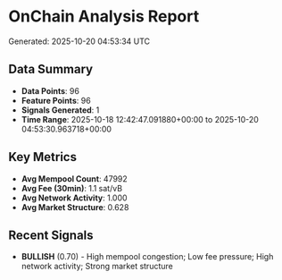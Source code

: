 # OnChain Analysis Report
Generated: 2025-10-20 04:53:34 UTC

## Data Summary
- **Data Points**: 96
- **Feature Points**: 96
- **Signals Generated**: 1
- **Time Range**: 2025-10-18 12:42:47.091880+00:00 to 2025-10-20 04:53:30.963718+00:00

## Key Metrics
- **Avg Mempool Count**: 47992
- **Avg Fee (30min)**: 1.1 sat/vB
- **Avg Network Activity**: 1.000
- **Avg Market Structure**: 0.628

## Recent Signals
- **BULLISH** (0.70) - High mempool congestion; Low fee pressure; High network activity; Strong market structure
